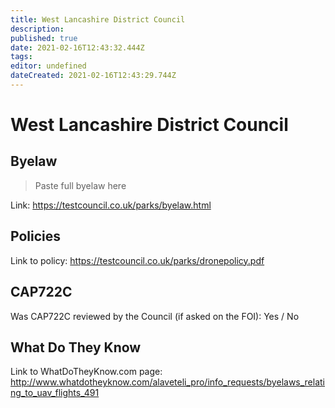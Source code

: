 ```yaml
---
title: West Lancashire District Council
description: 
published: true
date: 2021-02-16T12:43:32.444Z
tags: 
editor: undefined
dateCreated: 2021-02-16T12:43:29.744Z
---
```


# West Lancashire District Council


## Byelaw
> Paste full byelaw here

Link:
https://testcouncil.co.uk/parks/byelaw.html

## Policies
Link to policy:
https://testcouncil.co.uk/parks/dronepolicy.pdf

## CAP722C

Was CAP722C reviewed by the Council (if asked on the FOI): Yes / No

## What Do They Know

Link to WhatDoTheyKnow.com page:
http://www.whatdotheyknow.com/alaveteli_pro/info_requests/byelaws_relating_to_uav_flights_491

